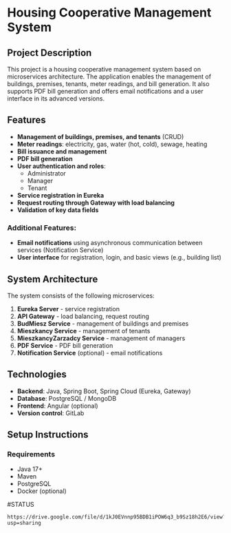 # Housing Cooperative Management System

## Project Description

This project is a housing cooperative management system based on microservices architecture. The application enables the management of buildings, premises, tenants, meter readings, and bill generation. It also supports PDF bill generation and offers email notifications and a user interface in its advanced versions.

## Features

- **Management of buildings, premises, and tenants** (CRUD)
- **Meter readings**: electricity, gas, water (hot, cold), sewage, heating
- **Bill issuance and management**
- **PDF bill generation**
- **User authentication and roles**:
  - Administrator
  - Manager
  - Tenant
- **Service registration in Eureka**
- **Request routing through Gateway with load balancing**
- **Validation of key data fields**

### Additional Features:
- **Email notifications** using asynchronous communication between services (Notification Service)
- **User interface** for registration, login, and basic views (e.g., building list)

## System Architecture

The system consists of the following microservices:
1. **Eureka Server** - service registration
2. **API Gateway** - load balancing, request routing
3. **BudMiesz Service** - management of buildings and premises
4. **Mieszkancy Service** - management of tenants
5. **MieszkancyZarzadcy Service** - management of managers
6. **PDF Service** - PDF bill generation
7. **Notification Service** (optional) - email notifications

## Technologies

- **Backend**: Java, Spring Boot, Spring Cloud (Eureka, Gateway)
- **Database**: PostgreSQL / MongoDB
- **Frontend**: Angular (optional)
- **Version control**: GitLab

## Setup Instructions

### Requirements

- Java 17+
- Maven
- PostgreSQL
- Docker (optional)



#STATUS
```
https://drive.google.com/file/d/1kJ0EVnnp95BDB1iPOW6q3_b9Sz18h2E6/view?usp=sharing
```
